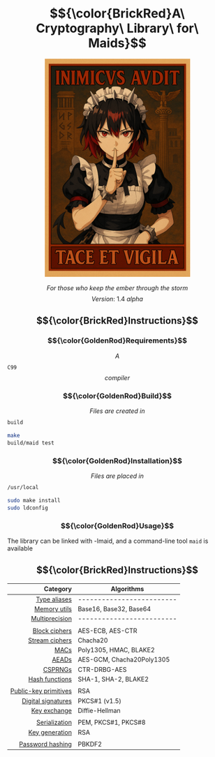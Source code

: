 <div align="center">
    <h1>$${\color{BrickRed}A\ Cryptography\ Library\ for\ Maids}$$</h1>
    <img src="poster.png" width="333">
</div>

$${For\ those\ who\ keep\ the\ ember\ through\ the\ storm}$$
$${Version:\ 1.4\ alpha}$$

## $${\color{BrickRed}Instructions}$$
### $${\color{GoldenRod}Requirements}$$
$${A}$$ `C99` $${compiler}$$

### $${\color{GoldenRod}Build}$$
$${Files\ are\ created\ in}$$ `build`
```sh
make
build/maid test
```

### $${\color{GoldenRod}Installation}$$
$${Files\ are\ placed\ in}$$ `/usr/local`
```sh
sudo make install
sudo ldconfig
```

### $${\color{GoldenRod}Usage}$$
The library can be linked with -lmaid, and a command-line tool `maid` is
available

## $${\color{BrickRed}Instructions}$$
| Category                             | Algorithms                |
| ------------------------------------:|---------------------------|
| [Type aliases](docs/types.md)        | ------------------------- |
| [Memory utils](docs/mem.md)          | Base16, Base32, Base64    |
| [Multiprecision](docs/mp.md)         | ------------------------- |
|                                      |                           |
| [Block ciphers](docs/block.md)       | AES-ECB, AES-CTR          |
| [Stream ciphers](docs/stream.md)     | Chacha20                  |
| [MACs](docs/mac.md)                  | Poly1305, HMAC, BLAKE2    |
| [AEADs](docs/aead.md)                | AES-GCM, Chacha20Poly1305 |
| [CSPRNGs](docs/rng.md)               | CTR-DRBG-AES              |
| [Hash functions](docs/hash.md)       | SHA-1, SHA-2, BLAKE2      |
|                                      |                           |
| [Public-key primitives](docs/pub.md) | RSA                       |
| [Digital signatures](docs/sign.md)   | PKCS#1 (v1.5)             |
| [Key exchange](docs/kex.md)          | Diffie-Hellman            |
|                                      |                           |
| [Serialization](docs/serial.md)      | PEM, PKCS#1, PKCS#8       |
| [Key generation](docs/keygen.md)     | RSA                       |
|                                      |                           |
| [Password hashing](docs/pass.md)     | PBKDF2                    |
